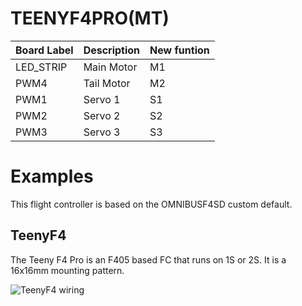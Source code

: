 # TEENYF4PRO(MT)

|Board Label|Description|New funtion|
|-|-|-|
|LED_STRIP|Main Motor| M1|
|PWM4|Tail Motor| M2|
|PWM1|Servo 1|S1|
|PWM2|Servo 2|S2|
|PWM3|Servo 3|S3|

# Examples
This flight controller is based on the OMNIBUSF4SD custom default. 

## TeenyF4
The Teeny F4 Pro is an F405 based FC that runs on 1S or 2S. It is a 16x16mm mounting pattern.

![TeenyF4 wiring](https://github.com/rotorflight/rotorflight/blob/master/wiki/Boards/TeenyF4/Teeny-F4-Pro.png)
